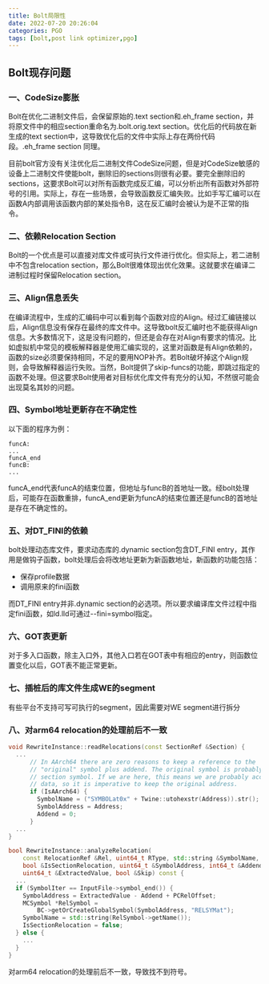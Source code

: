 ```yaml
---
title: Bolt局限性
date: 2022-07-20 20:26:04
categories: PGO
tags: [bolt,post link optimizer,pgo]
---
```

## Bolt现存问题
### 一、CodeSize膨胀
Bolt在优化二进制文件后，会保留原始的.text section和.eh_frame section，并将原文件中的相应section重命名为.bolt.orig.text section。优化后的代码放在新生成的text section中，这导致优化后的文件中实际上存在两份代码段。.eh_frame section 同理。

目前bolt官方没有关注优化后二进制文件CodeSize问题，但是对CodeSize敏感的设备上二进制文件使能bolt，删除旧的sections则很有必要。要完全删除旧的sections，这要求Bolt可以对所有函数完成反汇编，可以分析出所有函数对外部符号的引用。实际上，存在一些场景，会导致函数反汇编失败。比如手写汇编可以在函数A内部调用该函数内部的某处指令B，这在反汇编时会被认为是不正常的指令。
### 二、依赖Relocation Section
Bolt的一个优点是可以直接对库文件或可执行文件进行优化。但实际上，若二进制中不包含relocation section，那么Bolt很难体现出优化效果。这就要求在编译二进制过程时保留Relocation section。
### 三、Align信息丢失
在编译流程中，生成的汇编码中可以看到每个函数对应的Align。经过汇编链接以后，Align信息没有保存在最终的库文件中。这导致bolt反汇编时也不能获得Align信息。大多数情况下，这是没有问题的，但还是会存在对Align有要求的情况。比如虚拟机中常见的模板解释器是使用汇编实现的，这里对函数是有Align依赖的，函数的size必须要保持相同，不足的要用NOP补齐。若Bolt破坏掉这个Align规则，会导致解释器运行失败。当然，Bolt提供了skip-funcs的功能，即跳过指定的函数不处理。但这要求Bolt使用者对目标优化库文件有充分的认知，不然很可能会出现莫名其妙的问题。
### 四、Symbol地址更新存在不确定性
以下面的程序为例：
```
funcA:
...
funcA_end
funcB:
...
```
funcA_end代表funcA的结束位置，但地址与funcB的首地址一致。经bolt处理后，可能存在函数重排，funcA_end更新为funcA的结束位置还是funcB的首地址是存在不确定性的。
### 五、对DT_FINI的依赖
bolt处理动态库文件，要求动态库的.dynamic section包含DT_FINI entry，其作用是做钩子函数，bolt处理后会将改地址更新为新函数地址，新函数的功能包括：
- 保存profile数据
- 调用原来的fini函数

而DT_FINI entry并非.dynamic section的必选项。所以要求编译库文件过程中指定fini函数，如ld.lld可通过--fini=symbol指定。
### 六、GOT表更新
对于多入口函数，除主入口外，其他入口若在GOT表中有相应的entry，则函数位置变化以后，GOT表不能正常更新。
### 七、插桩后的库文件生成WE的segment
有些平台不支持可写可执行的segment，因此需要对WE segment进行拆分
### 八、对arm64 relocation的处理前后不一致
```c++
void RewriteInstance::readRelocations(const SectionRef &Section) {
  ...
      // In AArch64 there are zero reasons to keep a reference to the
      // "original" symbol plus addend. The original symbol is probably just a
      // section symbol. If we are here, this means we are probably accessing
      // data, so it is imperative to keep the original address.
      if (IsAArch64) {
        SymbolName = ("SYMBOLat0x" + Twine::utohexstr(Address)).str();
        SymbolAddress = Address;
        Addend = 0;
      }
  ...
}
```
```c++
bool RewriteInstance::analyzeRelocation(
    const RelocationRef &Rel, uint64_t RType, std::string &SymbolName,
    bool &IsSectionRelocation, uint64_t &SymbolAddress, int64_t &Addend,
    uint64_t &ExtractedValue, bool &Skip) const {
  ...
  if (SymbolIter == InputFile->symbol_end()) {
    SymbolAddress = ExtractedValue - Addend + PCRelOffset;
    MCSymbol *RelSymbol =
        BC->getOrCreateGlobalSymbol(SymbolAddress, "RELSYMat");
    SymbolName = std::string(RelSymbol->getName());
    IsSectionRelocation = false;
  } else {
    ...
  }
}
```
对arm64 relocation的处理前后不一致，导致找不到符号。